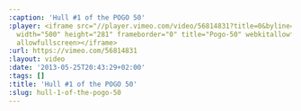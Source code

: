 ```yaml
---
:caption: 'Hull #1 of the POGO 50'
:player: <iframe src="//player.vimeo.com/video/56814831?title=0&byline=0&portrait=0"
  width="500" height="281" frameborder="0" title="Pogo-50" webkitallowfullscreen mozallowfullscreen
  allowfullscreen></iframe>
:url: https://vimeo.com/56814831
:layout: video
:date: '2013-05-25T20:43:29+02:00'
:tags: []
:title: 'Hull #1 of the POGO 50'
:slug: hull-1-of-the-pogo-50
---
```

